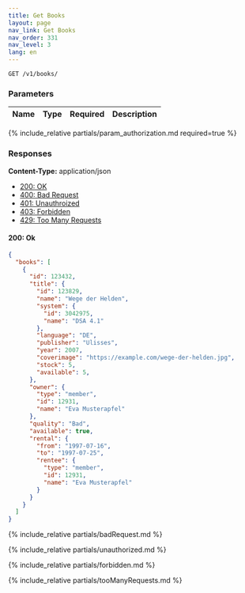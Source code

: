 ```yaml
---
title: Get Books
layout: page
nav_link: Get Books
nav_order: 331
nav_level: 3
lang: en
---
```


```
GET /v1/books/
```

### Parameters

| Name | Type  | Required | Description |
|:--------------|:--------|:----------:|:----------------------------------------------------------------------------------|
{% include_relative partials/param_authorization.md required=true %}

### Responses
**Content-Type:** application/json
- [200: OK](#200-ok)
- [400: Bad Request](#400-bad-request)
- [401: Unauthroized](#401-unauthorized)
- [403: Forbidden](#403-forbidden)
- [429: Too Many Requests](#429-too-many-requests)

#### 200: Ok
```json
{
  "books": [
    {
      "id": 123432,
      "title": {
        "id": 123829,
        "name": "Wege der Helden",
        "system": {
          "id": 3042975,
          "name": "DSA 4.1"
        },
        "language": "DE",
        "publisher": "Ulisses",
        "year": 2007,
        "coverimage": "https://example.com/wege-der-helden.jpg",
        "stock": 5,
        "available": 5,
      },
      "owner": {
        "type": "member",
        "id": 12931,
        "name": "Eva Musterapfel"
      },
      "quality": "Bad",
      "available": true,
      "rental": {
        "from": "1997-07-16",
        "to": "1997-07-25",
        "rentee": {
          "type": "member",
          "id": 12931,
          "name": "Eva Musterapfel"
        }
      }
    }
  ]
}
```

{% include_relative partials/badRequest.md %}

{% include_relative partials/unauthorized.md %}

{% include_relative partials/forbidden.md %}

{% include_relative partials/tooManyRequests.md %}
